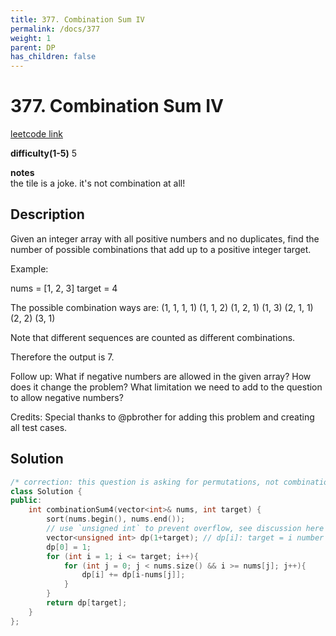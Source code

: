 ```yaml
---
title: 377. Combination Sum IV
permalink: /docs/377
weight: 1
parent: DP
has_children: false
---
```

# 377. Combination Sum IV
[leetcode link](https://leetcode.com/problems/combination-sum-iv/)

**difficulty(1-5)** 
5

**notes**   
the tile is a joke. it's not combination at all!

## Description
Given an integer array with all positive numbers and no duplicates, find the number of possible combinations that add up to a positive integer target.

Example:

nums = [1, 2, 3]
target = 4

The possible combination ways are:
(1, 1, 1, 1)
(1, 1, 2)
(1, 2, 1)
(1, 3)
(2, 1, 1)
(2, 2)
(3, 1)

Note that different sequences are counted as different combinations.

Therefore the output is 7.
 

Follow up:
What if negative numbers are allowed in the given array?
How does it change the problem?
What limitation we need to add to the question to allow negative numbers?

Credits:
Special thanks to @pbrother for adding this problem and creating all test cases.

## Solution
```c++
/* correction: this question is asking for permutations, not combinations. */
class Solution {
public:
    int combinationSum4(vector<int>& nums, int target) {
        sort(nums.begin(), nums.end());
        // use `unsigned int` to prevent overflow, see discussion here https://leetcode.com/problems/combination-sum-iv/discuss/85074/6-lines-C%2B%2B-DP-solution
        vector<unsigned int> dp(1+target); // dp[i]: target = i number of permutations
        dp[0] = 1;
        for (int i = 1; i <= target; i++){
            for (int j = 0; j < nums.size() && i >= nums[j]; j++){
                dp[i] += dp[i-nums[j]];
            }
        }
        return dp[target];
    }
};
```

<!-- 
Default label
{: .label }

Blue label
{: .label .label-blue }

Stable
{: .label .label-green }

New release
{: .label .label-purple }

Coming soon
{: .label .label-yellow }

Deprecated
{: .label .label-red } -->
